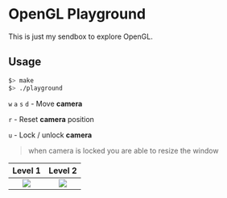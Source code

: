 # OpenGL Playground
This is just my sendbox to explore OpenGL.

## Usage
```bash
$> make
$> ./playground
```

`w` `a` `s` `d` - Move __camera__

`r` - Reset __camera__ position

`u` - Lock / unlock __camera__ 
> when camera is locked you are able to resize the window


Level 1                    |  Level 2                  
:-------------------------:|:-------------------------:
![](./media/_teapot.gif)  |  ![](./media/_cubes.gif)
